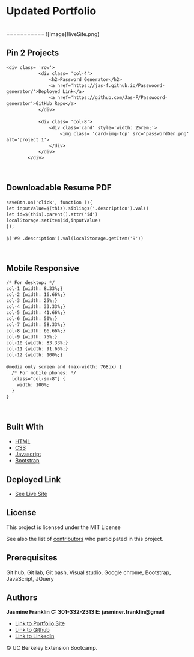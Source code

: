 # Updated Portfolio
<br>
===========
![Image](liveSite.png)

<br>

## Pin 2 Projects

```
<div class= 'row'>
            <div class= 'col-4'>
                <h2>Password Generator</h2>
                <a href='https://jas-f.github.io/Passwoord-generator/'>Deployed Link</a>
                <a href='https://github.com/Jas-F/Passwoord-generator'>GitHub Repo</a>
            </div>

            <div class= 'col-8'>
                <div class='card' style='width: 25rem;'>
                    <img class= 'card-img-top' src='passwordGen.png' alt='project 1'>
                </div>
            </div>       
        </div>

```
<br>

## Downloadable Resume PDF

```
saveBtn.on('click', function (){
let inputValue=$(this).siblings('.description').val()
let id=$(this).parent().attr('id')
localStorage.setItem(id,inputValue)
});

$('#9 .description').val(localStorage.getItem('9'))
```
<br>

## Mobile Responsive

```
/* For desktop: */
col-1 {width: 8.33%;}
col-2 {width: 16.66%;}
col-3 {width: 25%;}
col-4 {width: 33.33%;}
col-5 {width: 41.66%;}
col-6 {width: 50%;}
col-7 {width: 58.33%;}
col-8 {width: 66.66%;}
col-9 {width: 75%;}
col-10 {width: 83.33%;}
col-11 {width: 91.66%;}
col-12 {width: 100%;}

@media only screen and (max-width: 768px) {
  /* For mobile phones: */
  [class="col-sm-8"] {
    width: 100%;
  }
}
```

<br>

## Built With

* [HTML](https://developer.mozilla.org/en-US/docs/Web/HTML)
* [CSS](https://developer.mozilla.org/en-US/docs/Web/CSS)
* [Javascript](https://developer.mozilla.org/en-US/docs/Web/JavaScript)
* [Bootstrap](https://getbootstrap.com/)

## Deployed Link

* [See Live Site](https://jas-f.github.io/updated-portfolio/)

## License

This project is licensed under the MIT License 

See also the list of [contributors](https://github.com/your/project/contributors) who participated in this project.

## Prerequisites

Git hub,
Git lab,
Git bash,
Visual studio,
Google chrome,
Bootstrap,
JavaScript,
JQuery

## Authors

**Jasmine Franklin C: 301-332-2313 E: jasminer.franklin@gmail** 

- [Link to Portfolio Site](https://jas-f.github.io/responsive-portfolio/)
- [Link to Github](https://github.com/)
- [Link to LinkedIn](https://www.linkedin.com/in/jasmine-franklin-8b08ba121)

<p>&copy; UC Berkeley Extension Bootcamp.</p>

